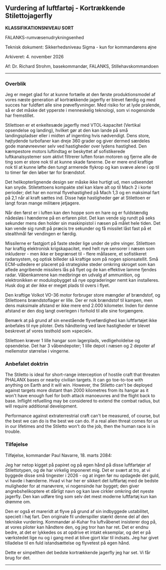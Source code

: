 ## Vurdering af luftfartøj - Kortrækkende Stilettojagerfly

**KLASSIFIKATIONSNIVEAU SORT**

FALANKS-rumvæsenudrykningsenhed

Teknisk dokument: Sikkerhedsniveau Sigma - kun for kommandørens øjne

Arkiveret: 4. november 2026

Af: Dr. Richard Strohm, basekommandør, FALANKS, Stillehavskommandoen

------------------------------------------------------------------------

### Overblik

Jeg er meget glad for at kunne fortælle at den første produktionsmodel
af vores næste generation af kortrækkende jagerfly er blevet færdig og
med succes har fuldført alle sine prøveflyvninger. Med risiko for at
lyde pralende, så er det måske det ypperste i menneskelig teknologi, som
vi nogensinde har fremstillet.

Stilettoen er et enkeltesæde jagerfly med VTOL-kapacitet (Vertikal
opsendelse og landing), hvilket gør at den kan lande på små
landingspladser eller i midten af ingenting hvis nødvendigt. Dens store,
højtydende turbofaner kan dreje 360 grader og giver dermed særdeles gode
manøvreevner selv ved hastigheder over lydens hastighed. Den kæmpestore
motors luftindtag er beskyttet af sofistikerede luftkanalsystemer som
aktivt filtrerer luften foran motoren og fjerne alle de ting som er
store nok til at kunne skade fanerne. De er mere end kraftige nok til at
kunne løfte den tungt armerede flykrop og kan svæve alene i op til to
timer før den løber tør for brændstof.

Det helikopterlignende design ser måske ikke hurtigt ud, men udseendet
kan snyde. Stiletettoens kompakte stel kan klare alt op til Mach 2 i
korte perioder; det har en normal flyvehastighed på Mach 1,3 og en
maksimal fart på 2,1 når al kraft sættes ind. Disse høje hastigheder gør
at Stilettoen er langt foran mange militære jetjagere.

Når den først er i luften kan den hoppe som en hare og er fuldstændig
nådesløs i hænderne på en erfaren pilot. Det kan vende sig rundt på seks
sekunder mens den holder sin maskinpistol i næsen på målet hele tiden.
Det kan vende sig rundt på præcis tre sekunder og få missilet låst fast
på et stealthmål før vendingen er færdig.

Missilerne er fastgjort på faste steder lige under de ydre vinger.
Stilettoen har kraftig elektronisk krigskapacitet, med helt nye sensorer
i næsen som inkluderer - men ikke er begrænset til - flere mållasere, et
sofistikeret radarsystem, og optisk billeder så kraftige som på nogen
spionsatellit. Små ECM-udledere er placeret på strategiske steder
omkring skroget som kan aflede angribende missilers lås på flyet og de
kan effektive lamme fjendes radar. Våbenkamrene kan medbringe en udvalg
af ammunition, og elektronikken er modulopbygget så nye opgraderinger
nemt kan installeres. Husk dog at der ikke er meget plads til overs i
flyet.

Den kraftige Volkot VO-36 motor forbruger store mængder af brændstof, og
Stilettoens brændstoflager er lille. Der er nok brændstof til kampen,
men dens maksimale afstand er ikke mere end 2.000 kilometer. Inden for
denne afstand er den dog langt overlegen i forhold til alle sine
forgængere.

Bemærk at på grund af sin enestående flyvefærdighed kan luftfartøjet
ikke anbefales til nye piloter. Dets håndtering ved lave hastigheder er
blevet beskrevet af vores testhold som »speciel«.

Stilettoen kræver 1 lille hangar som lagerplads, vedligeholdelse og
opsendelse. Det har 3 våbendepoter; 1 lille depot i næsen og 2 depoter
af mellemstor størrelse i vingerne.

### Anbefalet doktrin

The Stiletto is ideal for short-range interception of hostile craft that
threaten PHALANX bases or nearby civilian targets. It can go toe-to-toe
with anything on Earth and it will win. However, the Stiletto can't be
deployed against targets more distant than 2000 kilometres from its
hangar as it won't have enough fuel for both attack manoeuvres and the
flight back to base. Inflight refuelling may be considered to extend the
combat radius, but will require additional development.

Performance against extraterrestrial craft can't be measured, of course,
but the best we can do is the best we can do. If a real alien threat
comes for us in our lifetimes and the Stiletto won't do the job, then
the human race is in trouble.

### Tilføjelse

Tilføjelse, kommandør Paul Navarre, 18. marts 2084:

Jeg har netop kigget på papiret og på egen hånd på disse luftfartøjer af
Stilettotypen, og de har virkelig imponeret mig. Det er svært at tro, at
vi byggede disse små tingester i 2026 - og at ingen før nu opdagede det
guld, vi havde i hænderne. Hvad vi har her er sikkert det luftfartøj med
de bedste muligheder for at manøvrere, vi nogensinde har bygget; den
giver angrebshelikoptere et dårligt navn og kan lave cirkler omkring det
nyeste jagerfly. Den kan udføre ting som selv det mest moderne
luftfartøj kun kan drømme om.

Den er også et mareridt at flyve på grund af sin indbyggede ustabilitet,
specielt i høj fart. Den originale fil underspiller stærkt denne del af
den tekniske vurdering. Kommandør al-Kuhar fra luftvåbenet insisterer
dog på, at vores piloter kan håndtere den, og jeg tror han har ret. Det
er endnu bedre, at det er lykkedes os at opdrive et intakt eksemplar, og
det er på værkstedet lige nu og i gang med at blive gjort klar til
indsats. Jeg har givet tilladelse til en fuld istandsættelse og
flyvetest på egen hånd.

Dette er simpelthen det bedste kortrækkende jagerfly jeg har set. Vi får
brug for det.

------------------------------------------------------------------------